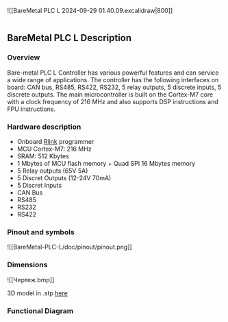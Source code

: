 ![[BareMetal PLC L 2024-09-29 01.40.09.excalidraw|800]]
```table-of-contents
```

## BareMetal PLC L Description

### Overview

Bare-metal PLC L Controller has various powerful features and can service a wide range of applications. The controller has the following interfaces on board:  CAN bus, RS485, RS422, RS232, 5 relay outputs, 5 discrete inputs, 5 discrete outputs. The main microcontroller is built on the Cortex-M7 core with a clock frequency of 216 MHz and also supports DSP instructions and FPU instructions. 
### Hardware description

- Onboard [Rlink](https://github.com/RoboticsHardwareSolutions/rlink) programmer
- MCU Cortex-M7: 216 MHz 
- SRAM: 512 Kbytes 
- 1 Mbytes of MCU flash memory + Quad SPI 16 Mbytes memory 
- 5 Relay outputs (65V  5A) 
- 5 Discret Outputs (12-24V 70mA)
- 5 Discret Inputs  
- CAN Bus 
- RS485 
- RS232
- RS422
### Pinout and symbols 

![[BareMetal-PLC-L/doc/pinout/pinout.png]]

### Dimensions


![[Чертеж.bmp]]

 3D model in .stp [here](https://github.com/RoboticsHardwareSolutions/BareMetal-PLC-L-assembly/blob/main/doc/assembly.stp)
### Functional Diagram

